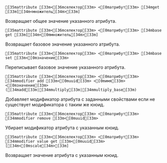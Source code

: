 ```ansi
[35mattribute [33m<[36mселектор[33m> <[0mатрибут[33m> [34mget [33m[[34m<множитель[34m>[33m]
```
Возвращает общее значение указанного атрибута.
```ansi
[35mattribute [33m<[36mселектор[33m> <[0mатрибут[33m> [34mbase get [33m[[34m<[0mмножитель[34m>[33m]
```
Возвращает базовое значение указанного атрибута.
```ansi
[35mattribute [33m<[36mселектор[33m> <[0mатрибут[33m> [34mbase set [33m<[0mзначение[33m>
```
Переписывает базовое значение указанного атрибута.
```ansi
[35mattribute [33m<[36mселектор[33m> <[0mатрибут[33m> [34mmodifier add [33m<[0muuid[33m> <[0mимя[33m> <[0mзначение[33m> ([34madd[33m|[34mmultiply[33m|[34mmultiply_base[33m)
```
Добавляет модификатор атрибута с заданными свойствами если не существует модификатора с таким же ююид.
```ansi
[35mattribute [33m<[36mселектор[33m> <[0mатрибут[33m> [34mmodifier remove [33m<[0muuid[33m>
```
Убирает модификатор атрибута с указанным ююид.
```ansi
[35mattribute [33m<[36mселектор[33m> <[0mатрибут[33m> [34mmodifier value get [33m<[0muuid[33m> [[34m<[0mscale[34m>[33m]
```
Возвращает значение атрибута с указанным ююид.